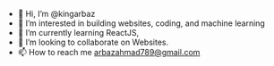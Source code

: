 - 👋 Hi, I’m @kingarbaz
- 👀 I’m interested in building websites, coding, and machine learning
- 🌱 I’m currently learning ReactJS, 
- 💞️ I’m looking to collaborate on Websites.
- 📫 How to reach me arbazahmad789@gmail.com

<!---
kingarbaz/kingarbaz is a ✨ special ✨ repository because its `README.md` (this file) appears on your GitHub profile.
You can click the Preview link to take a look at your changes.
--->
